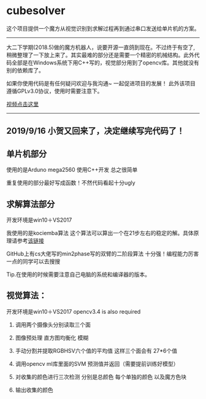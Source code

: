 # cubesolver
这个项目提供一个魔方从视觉识别到求解过程再到通过串口发送给单片机的方案。
***
大二下学期(2018.5)做的魔方机器人，说要开源一直鸽到现在。不过终于有空了,稍微整理了一下放上来了。其实最难的部分还是需要一个精密的机械结构。此外代码全部是在Windows系统下用C++写的，视觉部分用到了opencv库。其他就没有别的依赖库了。

如果你使用代码是有任何疑问欢迎与我沟通~ 一起促进项目的发展！ 此外该项目遵循GPLv3.0协议，使用时需要注意下。

[视频点击这里](https://www.bilibili.com/video/av39119098?share_medium=android&share_source=copy_link&bbid=062C94C7-71EB-4C64-B933-F3DBE0F89912101704infoc&ts=1545876742959)
***
## 2019/9/16 小贺又回来了，决定继续写完代码了！



## 单片机部分

使用的是Arduno mega2560 使用C++开发 总之很简单

重复使用的部分最好写成函数！不然代码看起十分ugly

## 求解算法部分

开发环境是win10＋VS2017

我使用的是kociemba算法 这个算法可以算出一个在21步左右的稳定的解。具体原理请参考[该链接](http://kociemba.org/download.htm)

GitHub上有cs大佬写的min2phase写的双臂的二阶段算法 十分强！编程能力厉害一点的同学可以去搜搜

Tip.在使用的时候需要注意自己电脑的系统和编译器的版本。

## 视觉算法：

开发环境是win10＋VS2017   opencv3.4 is also required

1. 调用两个摄像头分别读取三个面
2. 图像预处理 直方图均衡化 模糊
3. 手动分割并提取RGBHSV六个值的平均值 这样三个面会有 27*6个值

4. 调用opencv ml库里面的SVM 预测值并返回（需要提前训练好模型）
5. 对收集的颜色进行三次检测 分别是总颜色 每个单独的颜色 以及魔方色块
6. 输出收集的颜色

